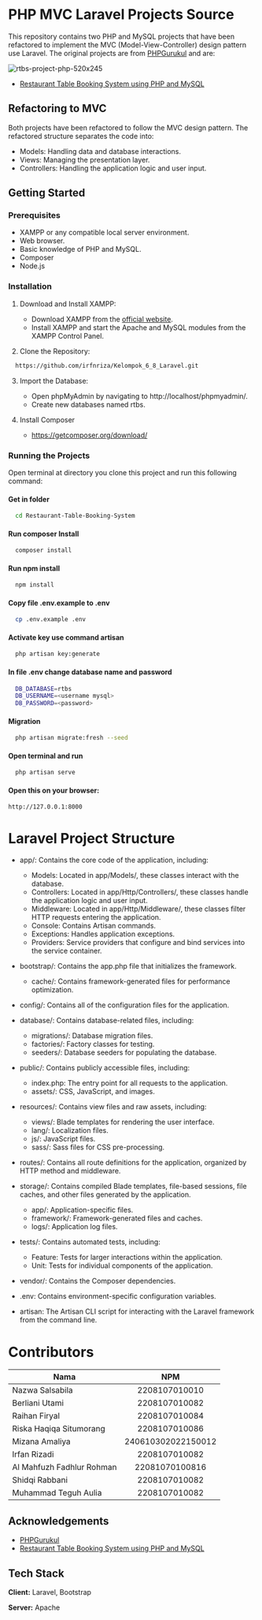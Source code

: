 
# PHP MVC Laravel Projects Source
This repository contains two PHP and MySQL projects that have been refactored to implement the MVC (Model-View-Controller) design pattern use Laravel. The original projects are from [PHPGurukul](https://phpgurukul.com/) and are:

![rtbs-project-php-520x245](https://github.com/TrashPorter/TrashPorter/assets/92986198/e74e0cb7-5702-4594-9c27-a10c678e738e)


- [Restaurant Table Booking System using PHP and MySQL](https://phpgurukul.com/restaurant-table-booking-system-using-php-and-mysql/)

## Refactoring to MVC

Both projects have been refactored to follow the MVC design pattern. The refactored structure separates the code into:

- Models: Handling data and database interactions.
- Views: Managing the presentation layer.
- Controllers: Handling the application logic and user input.

## Getting Started

### Prerequisites

- XAMPP or any compatible local server environment.
- Web browser.
- Basic knowledge of PHP and MySQL.
- Composer
- Node.js

### Installation

1. Download and Install XAMPP:

   - Download XAMPP from the [official website](https://www.apachefriends.org/index.html).
   - Install XAMPP and start the Apache and MySQL modules from the XAMPP Control Panel.

2. Clone the Repository:

```bash copy
  https://github.com/irfnriza/Kelompok_6_8_Laravel.git
```

3. Import the Database:

   - Open phpMyAdmin by navigating to http://localhost/phpmyadmin/.
   - Create new databases named rtbs.

4. Install Composer
   - https://getcomposer.org/download/

### Running the Projects
Open terminal at directory you clone this project and run this following command:
#### Get in folder
```bash
  cd Restaurant-Table-Booking-System
```
#### Run composer Install
```bash
  composer install
```
#### Run npm install
```bash
  npm install
```
#### Copy file .env.example to .env
```bash
  cp .env.example .env
```
#### Activate key use command artisan
```bash
  php artisan key:generate
```
#### In file .env change database name and password    
```bash
  DB_DATABASE=rtbs
  DB_USERNAME=<username mysql>
  DB_PASSWORD=<password>
```

#### Migration    
```bash
  php artisan migrate:fresh --seed
```

#### Open terminal and run     
```bash
  php artisan serve
```
#### Open this on your browser:
```url
http://127.0.0.1:8000 
```
# Laravel Project Structure
- app/: 
    Contains the core code of the application, including:
    - Models: Located in app/Models/, these classes interact with the database.
    - Controllers: Located in app/Http/Controllers/, these classes handle the application logic and user input.
    - Middleware: Located in app/Http/Middleware/, these classes filter HTTP requests entering the application.
    - Console: Contains Artisan commands.
    - Exceptions: Handles application exceptions.
    - Providers: Service providers that configure and bind services into the service container.

- bootstrap/: 
    Contains the app.php file that initializes the framework.
    - cache/: Contains framework-generated files for performance optimization.

- config/: 
    Contains all of the configuration files for the application.

- database/: 
    Contains database-related files, including:
    - migrations/: Database migration files.
    - factories/: Factory classes for testing.
    - seeders/: Database seeders for populating the database.

- public/: 
    Contains publicly accessible files, including:
    - index.php: The entry point for all requests to the application.
    - assets/: CSS, JavaScript, and images.

- resources/: 
    Contains view files and raw assets, including:
    - views/: Blade templates for rendering the user interface.
    - lang/: Localization files.
    - js/: JavaScript files.
    - sass/: Sass files for CSS pre-processing.

- routes/: 
    Contains all route definitions for the application, organized by HTTP method and middleware.

- storage/: 
    Contains compiled Blade templates, file-based sessions, file caches, and other files generated by the application.
    - app/: Application-specific files.
    - framework/: Framework-generated files and caches.
    - logs/: Application log files.

- tests/: 
    Contains automated tests, including:
    - Feature: Tests for larger interactions within the application.
    - Unit: Tests for individual components of the application.

- vendor/: 
    Contains the Composer dependencies.

- .env: 
    Contains environment-specific configuration variables.

- artisan: 
    The Artisan CLI script for interacting with the Laravel framework from the command line.


# Contributors
| Nama        | NPM           | 
| ------------- |:-------------:|
| Nazwa Salsabila       | 2208107010010 |
| ⁠Berliani Utami       | 2208107010082 |
| Raihan Firyal          | 2208107010084 |
| Riska Haqiqa Situmorang      | 2208107010086 |
| Mizana Amaliya      | 240610302022150012 |
| Irfan Rizadi      | 2208107010082 |
| Al Mahfuzh Fadhlur Rohman      | 22081070100816 |
| Shidqi Rabbani      | 2208107010082 |
| Muhammad Teguh Aulia      | 2208107010082 |

## Acknowledgements

 - [PHPGurukul](https://phpgurukul.com/)
 - [Restaurant Table Booking System using PHP and MySQL](https://phpgurukul.com/restaurant-table-booking-system-using-php-and-mysql/)


## Tech Stack

**Client:** Laravel, Bootstrap

**Server:** Apache

